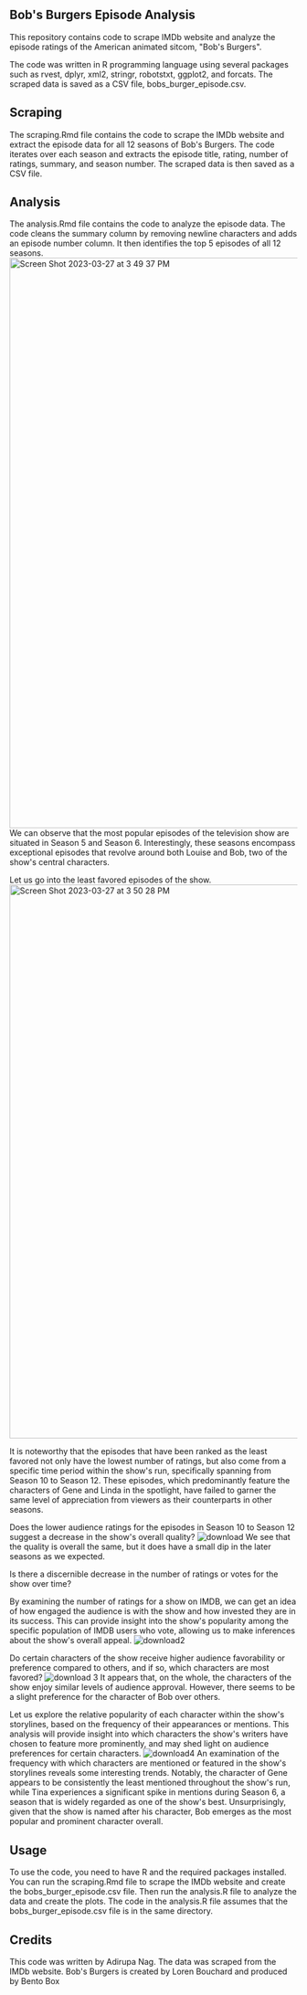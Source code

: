 ## Bob's Burgers Episode Analysis
This repository contains code to scrape IMDb website and analyze the episode ratings of the American animated sitcom, "Bob's Burgers".

The code was written in R programming language using several packages such as rvest, dplyr, xml2, stringr, robotstxt, ggplot2, and forcats. The scraped data is saved as a CSV file, bobs_burger_episode.csv.

## Scraping
The scraping.Rmd file contains the code to scrape the IMDb website and extract the episode data for all 12 seasons of Bob's Burgers. The code iterates over each season and extracts the episode title, rating, number of ratings, summary, and season number. The scraped data is then saved as a CSV file.

## Analysis
The analysis.Rmd file contains the code to analyze the episode data. The code cleans the summary column by removing newline characters and adds an episode number column. It then identifies the top 5 episodes of all 12 seasons.
<img width="999" alt="Screen Shot 2023-03-27 at 3 49 37 PM" src="https://user-images.githubusercontent.com/44686660/228051523-d1047ebb-0aec-430b-a6d4-b348641b3736.png">
We can observe that the most popular episodes of the television show are situated in Season 5 and Season 6. Interestingly, these seasons encompass exceptional episodes that revolve around both Louise and Bob, two of the show's central characters.

Let us go into the least favored episodes of the show.
<img width="970" alt="Screen Shot 2023-03-27 at 3 50 28 PM" src="https://user-images.githubusercontent.com/44686660/228052098-f5129f5f-c136-4f01-b5f3-febe57253b57.png">

It is noteworthy that the episodes that have been ranked as the least favored not only have the lowest number of ratings, but also come from a specific time period within the show's run, specifically spanning from Season 10 to Season 12. These episodes, which predominantly feature the characters of Gene and Linda in the spotlight, have failed to garner the same level of appreciation from viewers as their counterparts in other seasons.

Does the lower audience ratings for the episodes in Season 10 to Season 12 suggest a decrease in the show's overall quality? ![download](https://user-images.githubusercontent.com/44686660/228053611-40853902-9925-48d6-9dd4-79b4ea1c5d71.png)
We see that the quality is overall the same, but it does have a small dip in the later seasons as we expected.

Is there a discernible decrease in the number of ratings or votes for the show over time?

By examining the number of ratings for a show on IMDB, we can get an idea of how engaged the audience is with the show and how invested they are in its success. This can provide insight into the show's popularity among the specific population of IMDB users who vote, allowing us to make inferences about the show's overall appeal.
![download2](https://user-images.githubusercontent.com/44686660/228054637-7230394f-4994-4add-b752-b7a433fe9e1d.png)

Do certain characters of the show receive higher audience favorability or preference compared to others, and if so, which characters are most favored?
![download 3](https://user-images.githubusercontent.com/44686660/228055040-07da9c24-dbe4-4cac-9dee-4def66dc54c3.png)
It appears that, on the whole, the characters of the show enjoy similar levels of audience approval. However, there seems to be a slight preference for the character of Bob over others.

Let us explore the relative popularity of each character within the show's storylines, based on the frequency of their appearances or mentions. This analysis will provide insight into which characters the show's writers have chosen to feature more prominently, and may shed light on audience preferences for certain characters.
![download4](https://user-images.githubusercontent.com/44686660/228055862-24e9413d-cebb-4761-bad8-85636a259d9e.png)
An examination of the frequency with which characters are mentioned or featured in the show's storylines reveals some interesting trends. Notably, the character of Gene appears to be consistently the least mentioned throughout the show's run, while Tina experiences a significant spike in mentions during Season 6, a season that is widely regarded as one of the show's best. Unsurprisingly, given that the show is named after his character, Bob emerges as the most popular and prominent character overall.


## Usage
To use the code, you need to have R and the required packages installed. You can run the scraping.Rmd file to scrape the IMDb website and create the bobs_burger_episode.csv file. Then run the analysis.R file to analyze the data and create the plots. The code in the analysis.R file assumes that the bobs_burger_episode.csv file is in the same directory.

## Credits
This code was written by Adirupa Nag. The data was scraped from the IMDb website. Bob's Burgers is created by Loren Bouchard and produced by Bento Box 
